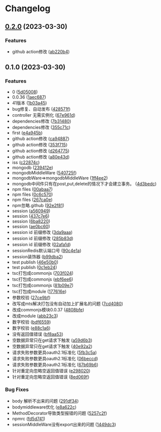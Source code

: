 # Changelog

## [0.2.0](https://github.com/FrontEndDev-org/witty-koa/compare/v0.1.0...v0.2.0) (2023-03-30)


### Features

* github action修改 ([ab220b4](https://github.com/FrontEndDev-org/witty-koa/commit/ab220b463bc37a18709c6b995795bc351eee274b))

## 0.1.0 (2023-03-30)


### Features

* 0 ([5d05008](https://github.com/FrontEndDev-org/witty-koa/commit/5d050080c65b87ed3201076a0728bedc957074f3))
* 0.0.36 ([1aec687](https://github.com/FrontEndDev-org/witty-koa/commit/1aec6874460ef11debb8e60fc8397205fbf350f0))
* 41版本 ([1b03a45](https://github.com/FrontEndDev-org/witty-koa/commit/1b03a45d8d4d5d3a0e31e04e9b8a0b4646ba977d))
* bug修复、自动发布 ([428571f](https://github.com/FrontEndDev-org/witty-koa/commit/428571f9d190a2bdb70a90e00c74f38f13377def))
* controller 无需实例化 ([67e961d](https://github.com/FrontEndDev-org/witty-koa/commit/67e961d44f343895894e5d084bfe894ee4a1a986))
* dependencies修改 ([7b31480](https://github.com/FrontEndDev-org/witty-koa/commit/7b314801886f8385abeaf32ac497fc527164becb))
* dependencies修改 ([355c71c](https://github.com/FrontEndDev-org/witty-koa/commit/355c71c589251442132c0560cd386845615af3ac))
* first ([e4a945b](https://github.com/FrontEndDev-org/witty-koa/commit/e4a945b4f5f469685a5e78a8133704d79db73218))
* github action修改 ([ca94887](https://github.com/FrontEndDev-org/witty-koa/commit/ca94887c3cb75486524e1f18316fb863d8e3d541))
* github action修改 ([353f715](https://github.com/FrontEndDev-org/witty-koa/commit/353f7159dc920444741cc9d0864cf98addacbc0a))
* github action修改 ([d264775](https://github.com/FrontEndDev-org/witty-koa/commit/d26477574278b00aef3615ddd4e8ae7c7247f1be))
* github action修改 ([a80e43d](https://github.com/FrontEndDev-org/witty-koa/commit/a80e43d93012d030d03198df1db68dd1275b7238))
* iss ([c22874c](https://github.com/FrontEndDev-org/witty-koa/commit/c22874ce60de8736a4f58f7d6505f25be061bed2))
* mongodb ([239412e](https://github.com/FrontEndDev-org/witty-koa/commit/239412efc66153b5d6bf128b527775af94cf2aea))
* mongodbMiddleWare ([540725f](https://github.com/FrontEndDev-org/witty-koa/commit/540725f17f82c68582a18f5b86d3ecfe65241441))
* mongodbWare=&gt;mongodbMiddleWare ([1ff4ee2](https://github.com/FrontEndDev-org/witty-koa/commit/1ff4ee2c368ad8f95cf48c3653e7fd7fa566f9ce))
* mongodb中间件只有在post,put,delete的情况下才会建立事务。 ([4d3bedc](https://github.com/FrontEndDev-org/witty-koa/commit/4d3bedcde5b0d2f744d921a5151449d5465d9b21))
* npm files ([00abaa7](https://github.com/FrontEndDev-org/witty-koa/commit/00abaa7302546cdfef605bddf81086488a4bf498))
* npm files ([0c6c570](https://github.com/FrontEndDev-org/witty-koa/commit/0c6c57058cfda76ae4b9845b3473941959bc735a))
* npm files ([267ca0e](https://github.com/FrontEndDev-org/witty-koa/commit/267ca0e8620e79b615b58547a8d01cf9e57db39a))
* npm忽略.github ([92e2f81](https://github.com/FrontEndDev-org/witty-koa/commit/92e2f8170c94866ab85e1ea304ee664eed0ea74d))
* session ([a560949](https://github.com/FrontEndDev-org/witty-koa/commit/a5609492ff8f29e992e295750809cecb36a801de))
* session ([437c7e6](https://github.com/FrontEndDev-org/witty-koa/commit/437c7e65d4825aa2c9c4369572aa3c1ecac9ea3d))
* session ([6ba8220](https://github.com/FrontEndDev-org/witty-koa/commit/6ba8220879d8f55e9ba46c39ceff7ea8bfcefb0c))
* session ([ae0bc60](https://github.com/FrontEndDev-org/witty-koa/commit/ae0bc60e2dfa372cdb56385743f76de60210ebe4))
* session id 前缀修改 ([3da9aaa](https://github.com/FrontEndDev-org/witty-koa/commit/3da9aaa56d2270c4c709d172db090ece77d101d1))
* session id 前缀修改 ([285b83d](https://github.com/FrontEndDev-org/witty-koa/commit/285b83d7bb14c90857d1f6dc84404ef1731e6662))
* session id 前缀修改 ([02afa1d](https://github.com/FrontEndDev-org/witty-koa/commit/02afa1dfeea984f1a6da11b4546e3ead5153142d))
* sessionRedis默认端口号 ([90c4e1a](https://github.com/FrontEndDev-org/witty-koa/commit/90c4e1a843b9cc74f643373969a602b309b55f61))
* session装饰器 ([b99dba2](https://github.com/FrontEndDev-org/witty-koa/commit/b99dba27a6b0313494d9a18e87add251fa70dde6))
* test publish ([46e50b0](https://github.com/FrontEndDev-org/witty-koa/commit/46e50b0a05bb26e7b949a842c409bc4d8ea33e76))
* test publish ([0c1eb24](https://github.com/FrontEndDev-org/witty-koa/commit/0c1eb24109c01eac384052695c662f4947f5f579))
* tsc打包成commonjs ([703f024](https://github.com/FrontEndDev-org/witty-koa/commit/703f024468383a7cbee26ee848c29324462da17b))
* tsc打包成commonjs ([ebf6ee6](https://github.com/FrontEndDev-org/witty-koa/commit/ebf6ee60f04d79516e1278a50afc44c1de90bb03))
* tsc打包成commonjs ([81b09e7](https://github.com/FrontEndDev-org/witty-koa/commit/81b09e75de175c1f736273b9c08abfa607be3db0))
* tsc打包成module ([177616e](https://github.com/FrontEndDev-org/witty-koa/commit/177616ecbf5ff441cc58d9fe902e9a1db772e9bb))
* 参数校验 ([27ce9bf](https://github.com/FrontEndDev-org/witty-koa/commit/27ce9bfa9ed809a84194786123aca470a8d1ccdc))
* 改写成mts解决打包没有自动加上扩展名的问题 ([7cd4080](https://github.com/FrontEndDev-org/witty-koa/commit/7cd4080a6381edc4411359d0c51282d3b35967bf))
* 改成commonjs模块0.0.37 ([4808bfe](https://github.com/FrontEndDev-org/witty-koa/commit/4808bfe0fa8d44a63595bbb044f186c7720eb5d6))
* 改成module ([abb23c3](https://github.com/FrontEndDev-org/witty-koa/commit/abb23c34d04eb89c85c79db76a57b3651a209a27))
* 数字校验 ([bdf6559](https://github.com/FrontEndDev-org/witty-koa/commit/bdf6559a82751ca99ef9d2c030ce9d5c6e699fc1))
* 数字校验 ([e88c1a6](https://github.com/FrontEndDev-org/witty-koa/commit/e88c1a6fbd24229367ec3684d342ff59134b1c8b))
* 没有返回值错误 ([bf8aa53](https://github.com/FrontEndDev-org/witty-koa/commit/bf8aa53715e67191a2ec799f6647205320f324db))
* 空数据异常只在get请求下触发 ([a59d6b3](https://github.com/FrontEndDev-org/witty-koa/commit/a59d6b3f728062e17ea5e786fb633e6e3eeb1ae2))
* 空数据异常只在get请求下触发 ([40e92a2](https://github.com/FrontEndDev-org/witty-koa/commit/40e92a2a9fed9e155602b106a0556d1cd0ce8fd3))
* 请求失败参数更具oauth2.1标准化 ([5fb3c5a](https://github.com/FrontEndDev-org/witty-koa/commit/5fb3c5aad11db923d8e912f5e9e3f8fd69c27862))
* 请求失败参数更具oauth2.1标准化 ([06beccd](https://github.com/FrontEndDev-org/witty-koa/commit/06beccdc69664dabdaf177ae1dcd7475ec278742))
* 请求失败参数更具oauth2.1标准化 ([67b69b6](https://github.com/FrontEndDev-org/witty-koa/commit/67b69b61440fd155e203094f381a9426e1631a2f))
* 针对重定向忽略空返回值错误 ([e298020](https://github.com/FrontEndDev-org/witty-koa/commit/e2980203747e93a36197fdd54edbf7a890d9999e))
* 针对重定向忽略空返回值错误 ([8ed069f](https://github.com/FrontEndDev-org/witty-koa/commit/8ed069f1d603b927c1f2729df6ee0a81dfacd595))


### Bug Fixes

* body 解析不出来的问题 ([291df34](https://github.com/FrontEndDev-org/witty-koa/commit/291df343178232a3dcea72d9ceaa300dc80fa071))
* bodymiddleware优化 ([e8a622c](https://github.com/FrontEndDev-org/witty-koa/commit/e8a622c2b1a35137cb1bc8d1cb6647b941d410f4))
* MethodDecorator导致类型报错的问题 ([5257c2f](https://github.com/FrontEndDev-org/witty-koa/commit/5257c2f6f60dbf14f267db40f67de0aa7dd9ec89))
* npmrc ([fd5d741](https://github.com/FrontEndDev-org/witty-koa/commit/fd5d74136dc066df83f6f4dd177417317a9bfc58))
* sessionMiddleWare没有export出来的问题 ([1449dc3](https://github.com/FrontEndDev-org/witty-koa/commit/1449dc3dc01e1269f8afacc8d672a2194677ba4a))
